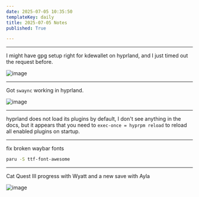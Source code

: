 ```yaml
---
date: 2025-07-05 10:35:50
templateKey: daily
title: 2025-07-05 Notes
published: True

---
```


---

I might have gpg setup right for kdewallet on hyprland, and I just timed out the request before.

![image](https://dropper.wayl.one/api/file/0870a551-75a7-4547-a8a5-6fa1aad30716.webp)

---

Got `swaync` working in hyprland.

![image](https://dropper.wayl.one/api/file/86aa4818-934c-4730-83b6-f26c247380f6.webp)

---

hyprland does not load its plugins by default, I don't see anything in the
docs, but it appears that you need to `exec-once = hyprpm reload` to reload all
enabled plugins on startup.

---

fix broken waybar fonts

``` bash
paru -S ttf-font-awesome
```

---

Cat Quest III progress with Wyatt and a new save with Ayla

![image](https://dropper.wayl.one/api/file/5ce8b10d-2755-4dd7-8049-77149dae8ccd.webp)
